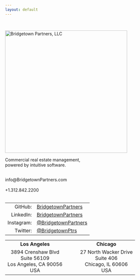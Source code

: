```yaml
---
layout: default
---
```

&nbsp;<br/>

<img src="/images/bridgetown_partners_logo.png" width="400" alt="Bridgetown Partners, LLC" title="Bridgetown Partners, LLC">

<p>
Commercial real estate management,<br/>
powered by intuitive software.<br/>
&nbsp;<br/>
</p>

<p>
info@BridgetownPartners.com<br/>
&nbsp;<br/>
+1.312.842.2200<br/>
&nbsp;<br/>
<center>
<table>
<tr><td align="right">
GitHub:</td><td align="left"><a href="https://github.com/bridgetownpartners">BridgetownPartners</a><br/></td></tr>
<tr><td align="right">
LinkedIn:</td><td align="left"><a href="https://www.linkedin.com/company/bridgetownpartners">BridgetownPartners</a><br/></td></tr>
<tr><td align="right">
Instagram:</td><td align="left"><a href="https://instagram.com/bridgetownpartners">@BridgetownPartners</a><br/></td></tr>
<tr><td align="right">
Twitter:</td><td align="left"><a href="https://twitter.com/BridgetownPtrs">@BridgetownPtrs</a><br/></td></tr>
</table>
</center>
</p>
<center>
<table>
<tr><td align="center">
<b>Los Angeles</b></td>
<td>&nbsp;&nbsp;&nbsp;&nbsp;&nbsp;&nbsp;</td>
<td align="center">
<b>Chicago</b></td>
</tr>
<tr>
<td align="center">
3894 Crenshaw Blvd<br/>
Suite 56109<br/>
Los Angeles, CA 90056<br/>
USA</td>
<td>&nbsp;&nbsp;&nbsp;&nbsp;&nbsp;&nbsp;</td>
<td align="center">27 North Wacker Drive<br/>
Suite 406<br/>
Chicago, IL 60606<br/>
USA</td>
</tr>
</table>
</center>
&nbsp;<br/>
&nbsp;<br/>
&nbsp;<br/>
